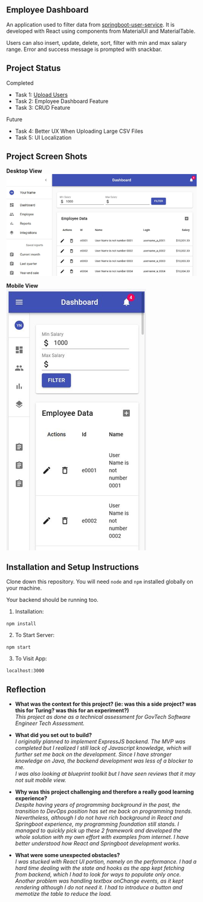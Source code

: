## Employee Dashboard

An application used to filter data from [springboot-user-service](https://github.com/doom160/springboot-user-service). It is developed with React using components from MaterialUI and MaterialTable.

Users can also insert, update, delete, sort, filter with min and max salary range. Error and success message is prompted with snackbar.

## Project Status
Completed
* Task 1: [Upload Users](https://github.com/doom160/springboot-user-service)
* Task 2: Employee Dashboard Feature
* Task 3: CRUD Feature

Future
* Task 4: Better UX When Uploading Large CSV Files
* Task 5: UI Localization

## Project Screen Shots

**Desktop View**\
![Desktop](screenshots/desktop.JPG?raw=true 'Desktop')

**Mobile View**\
![Mobile](screenshots/mobile.JPG?raw=true 'Mobile')

## Installation and Setup Instructions

Clone down this repository. You will need `node` and `npm` installed globally on your machine.  

Your backend should be running too.

1. Installation:

`npm install`  

2. To Start Server:

`npm start`  

3. To Visit App:

`localhost:3000`  

## Reflection

  * **What was the context for this project? (ie: was this a side project? was this for Turing? was this for an experiment?)**
    \
    _This project as done as a technical assessment for GovTech Software Engineer Tech Assessment._

  * **What did you set out to build?**
    \
    _I originally planned to implement ExpressJS backend. The MVP was completed but I realized I still lack of Javascript knowledge, which will further set me back on the development. Since I have stronger knowledge on Java, the backend development was less of a blocker to me._
    \
    _I was also looking at blueprint toolkit but I have seen reviews that it may not suit mobile view._

    
  * **Why was this project challenging and therefore a really good learning experience?**
    \
    _Despite having years of programming background in the past, the transition to DevOps position has set me back on programming trends. Nevertheless, although I do not have rich background in React and Springboot experience, my programming foundation still stands. I managed to quickly pick up these 2 framework and developed the whole solution with my own effort with examples from internet. I have better understood how React and Springboot development works._
  * **What were some unexpected obstacles?**
    \
    _I was stucked with React UI portion, namely on the performance. I had a hard time dealing with the state and hooks as the app kept fetching from backend, which I had to look for ways to populate only once. Another problem was handling textbox onChange events, as it kept rendering although I do not need it. I had to introduce a button and memotize the table to reduce the load._
